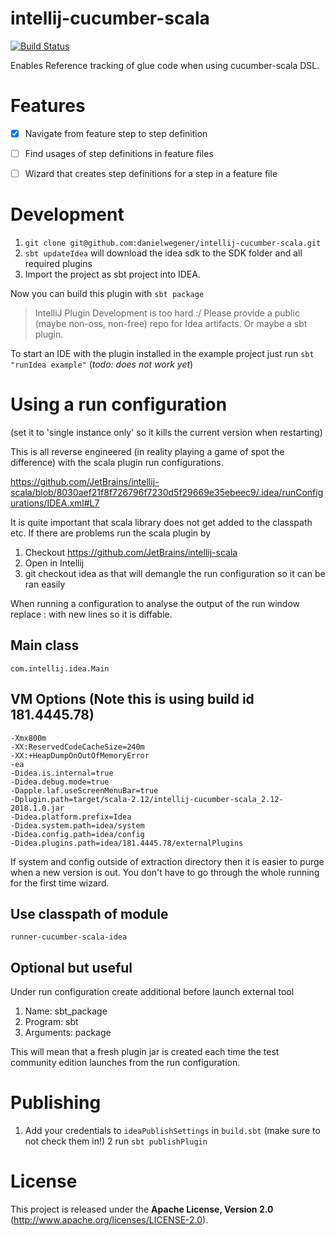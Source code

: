intellij-cucumber-scala
=======================

[![Build Status](https://travis-ci.org/danielwegener/intellij-cucumber-scala.svg)](https://travis-ci.org/danielwegener/intellij-cucumber-scala)

Enables Reference tracking of glue code when using cucumber-scala DSL.

# Features

- [x] Navigate from feature step to step definition
- [ ] Find usages of step definitions in feature files
- [ ] Wizard that creates step definitions for a step in a feature file


# Development

1. `git clone git@github.com:danielwegener/intellij-cucumber-scala.git`
2. `sbt updateIdea` will download the idea sdk to the SDK folder and all required plugins
3. Import the project as sbt project into IDEA.

Now you can build this plugin with `sbt package`

> IntelliJ Plugin Development is too hard :/ Please provide a public (maybe non-oss, non-free) repo for Idea artifacts. Or maybe a sbt plugin.

To start an IDE with the plugin installed in the example project just run `sbt "runIdea example"` (_todo: does not work yet_)


# Using a run configuration
(set it to 'single instance only' so it kills the current version when restarting)

This is all reverse engineered (in reality playing a game of spot the difference)
with the scala plugin run configurations.

https://github.com/JetBrains/intellij-scala/blob/8030aef21f8f726796f7230d5f29669e35ebeec9/.idea/runConfigurations/IDEA.xml#L7

It is quite important that scala library does not get added to the classpath etc. If there are
problems run the scala plugin by

1. Checkout https://github.com/JetBrains/intellij-scala
2. Open in Intellij
3. git checkout idea as that will demangle the run configuration so it can be ran easily

When running a configuration to analyse the output of the run window replace : with new lines
so it is diffable.

## Main class
```
com.intellij.idea.Main
```

## VM Options (Note this is using build id 181.4445.78)
``` 
-Xmx800m
-XX:ReservedCodeCacheSize=240m
-XX:+HeapDumpOnOutOfMemoryError
-ea
-Didea.is.internal=true
-Didea.debug.mode=true
-Dapple.laf.useScreenMenuBar=true
-Dplugin.path=target/scala-2.12/intellij-cucumber-scala_2.12-2018.1.0.jar
-Didea.platform.prefix=Idea
-Didea.system.path=idea/system
-Didea.config.path=idea/config
-Didea.plugins.path=idea/181.4445.78/externalPlugins
```

If system and config outside of extraction directory then it is easier to
purge when a new version is out. You don't have to go through the whole
running for the first time wizard.


## Use classpath of module
```
runner-cucumber-scala-idea
```

## Optional but useful
Under run configuration create additional before launch external tool
1. Name: sbt_package
2. Program: sbt
3. Arguments: package

This will mean that a fresh plugin jar is created each time the test community
edition launches from the run configuration.

# Publishing


1. Add your credentials to `ideaPublishSettings` in `build.sbt` (make sure to not check them in!)
2 run `sbt publishPlugin`

# License

This project is released under the __Apache License, Version 2.0__ (http://www.apache.org/licenses/LICENSE-2.0).
